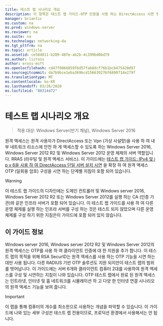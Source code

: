 ```yaml
---
title: 테스트 랩 시나리오 개요
description: 이 항목은 테스트 랩 가이드-OTP 인증을 사용 하는 DirectAccess 시연 및 Windows Server 2016에 대 한 RSA SecurID의 일부입니다.
manager: brianlic
ms.custom: na
ms.prod: windows-server
ms.reviewer: na
ms.suite: na
ms.technology: networking-da
ms.tgt_pltfrm: na
ms.topic: article
ms.assetid: ce584811-b209-48fe-ab2b-4c399bd0bd79
ms.author: lizross
author: eross-msft
ms.openlocfilehash: cd47f9866859f6d57fab8dcf76b1bcb475420d97
ms.sourcegitcommit: da7b9bce1eba369bcd156639276f6899714e279f
ms.translationtype: MT
ms.contentlocale: ko-KR
ms.lasthandoff: 03/26/2020
ms.locfileid: "80314472"
---
```

# <a name="overview-of-the-test-lab-scenario"></a>테스트 랩 시나리오 개요

>적용 대상: Windows Server(반기 채널), Windows Server 2016

원격 액세스는 원격 사용자가 DirectAccess 또는 Vpn (가상 사설망)을 사용 하 여 내부 네트워크 리소스에 안전 하 게 액세스할 수 있도록 하는 Windows Server 2016, Windows Server 2012 R2 및 Windows Server 2012 운영 체제의 서버 역할입니다. RRAS (라우팅 및 원격 액세스 서비스). 이 가이드에는 [테스트 랩 가이드: IPv4 및 i p v 6을 사용 하 여 DirectAccess 단일 서버 설치 시연](https://go.microsoft.com/fwlink/p/?LinkId=237004) 을 확장 하 여 원격 액세스 OTP (일회용 암호) 구성을 시연 하는 단계별 지침이 포함 되어 있습니다.  
  
> [!WARNING]  
> 이 테스트 랩 가이드의 디자인에는 도메인 컨트롤러 및 Windows server 2016, Windows Server 2012 R2 또는 Windows Server 2012를 실행 하는 CA (인증 기관)와 같은 인프라 서버가 포함 되어 있습니다. 이 테스트 랩 가이드를 사용 하 여 다른 운영 체제를 실행 하는 인프라 서버를 구성 하는 것은 테스트 되지 않았으며 다른 운영 체제를 구성 하기 위한 지침은이 가이드에 포함 되어 있지 않습니다.  
  
## <a name="about-this-guide"></a>이 가이드 정보  
Windows server 2016, Windows server 2012 R2 및 Windows Server 2012의 원격 액세스는 OTP를 사용 하 여 클라이언트 인증에 대 한 지원을 추가 합니다. 이 테스트 랩의 목적을 위해 RSA SecurID는 원격 액세스를 사용 하는 OTP 기능을 시연 하는 데만 사용 됩니다. 다른 RADIUS 기반 OTP 솔루션도 지원 되지만이 테스트 랩의 범위를 벗어납니다. 이 가이드에는 서버 6개와 클라이언트 컴퓨터 2대를 사용하여 원격 액세스를 구성 및 시연하는 지침이 나와 있습니다. OTP 테스트 랩에서 완료 된 원격 액세스는 인트라넷, 인터넷 및 홈 네트워크를 시뮬레이션 하 고 다양 한 인터넷 연결 시나리오의 원격 액세스 기능을 보여 줍니다.  
  
> [!IMPORTANT]  
> 이 랩을 통해 컴퓨터의 개수를 최소한으로 사용하는 개념을 파악할 수 있습니다. 이 가이드에 나와 있는 세부 구성은 테스트 랩 전용이므로, 프로덕션 환경에서 사용해서는 안 됩니다.  
  


